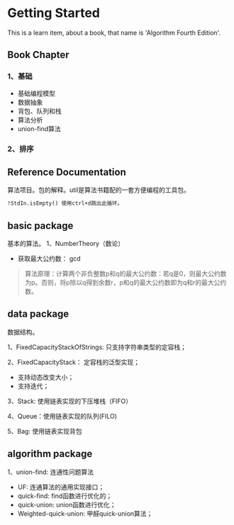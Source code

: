 # Getting Started
This is a learn item, about a book, that name is 'Algorithm Fourth Edition'.

## Book Chapter
### 1、基础
* 基础编程模型
* 数据抽象
* 背包、队列和栈
* 算法分析
* union-find算法

### 2、排序


## Reference Documentation
算法项目。包的解释。util是算法书籍配的一套方便编程的工具包。

```html
!StdIn.isEmpty() 使用ctrl+d跳出此循环。
```
## basic package
基本的算法。
1、NumberTheory（数论）
* 获取最大公约数： gcd
> 算法原理：计算两个非负整数p和q的最大公约数：若q是0，则最大公约数为p。否则，将p除以q得到余数r，p和q的最大公约数即为q和r的最大公约数。


## data package
数据结构。

1、FixedCapacityStackOfStrings: 只支持字符串类型的定容栈；

2、FixedCapacityStack： 定容栈的泛型实现；
* 支持动态改变大小；
* 支持迭代；

3、Stack: 使用链表实现的下压堆栈（FIFO）

4、Queue：使用链表实现的队列(FILO)

5、Bag: 使用链表实现背包

## algorithm package
1、union-find: 连通性问题算法
* UF: 连通算法的通用实现接口；
* quick-find: find函数进行优化的；
* quick-union: union函数进行优化；
* Weighted-quick-union: 甲醛quick-union算法；



